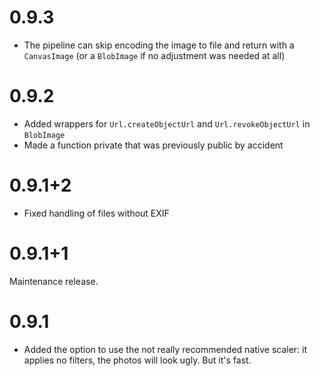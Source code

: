 # 0.9.3

- The pipeline can skip encoding the image to file and return with a `CanvasImage`
  (or a `BlobImage` if no adjustment was needed at all)

# 0.9.2

- Added wrappers for `Url.createObjectUrl` and `Url.revokeObjectUrl`
  in `BlobImage`
- Made a function private that was previously public by accident

# 0.9.1+2

- Fixed handling of files without EXIF

# 0.9.1+1

Maintenance release.

# 0.9.1

- Added the option to use the not really recommended native scaler: it applies no
  filters, the photos will look ugly. But it's fast.
